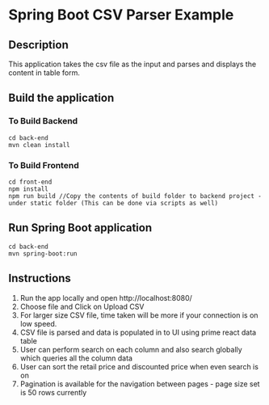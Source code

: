 # Spring Boot CSV Parser Example

## Description

This application takes the csv file as the input and parses and displays the content in table form.

## Build the application

### To Build Backend
```
cd back-end
mvn clean install
```
### To Build Frontend
```
cd front-end
npm install
npm run build //Copy the contents of build folder to backend project - under static folder (This can be done via scripts as well)
```

## Run Spring Boot application
```
cd back-end
mvn spring-boot:run
```
## Instructions
1. Run the app locally and open http://localhost:8080/
2. Choose file and Click on Upload CSV
3. For larger size CSV file, time taken will be more if your connection is on low speed.
4. CSV file is parsed and data is populated in to UI using prime react data table
5. User can perform search on each column and also search globally which queries all the column data
6. User can sort the retail price and discounted price when even search is on
7. Pagination is available for the navigation between pages - page size set is 50 rows currently
